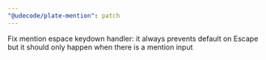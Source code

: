 ```yaml
---
"@udecode/plate-mention": patch
---
```


Fix mention espace keydown handler: it always prevents default on Escape but it should only happen when there is a mention input
